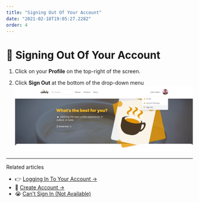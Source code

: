 ```yaml
---
title: "Signing Out Of Your Account"
date: "2021-02-18T19:05:27.2282"
order: 4
---
```


# 🚪 Signing Out Of Your Account

1. Click on your **Profile** on the top-right of the screen.

2. Click **Sign Out** at the bottom of the drop-down menu
   ![Click Sign Out](https://raw.githubusercontent.com/seajayrubynose/cafely-pictures/master/manual_images/signingout_0.jpg)

---

Related articles

- 👉 [Logging In To Your Account &rarr;](/manual/LoggingIn)
- 🤩 [Create Account &rarr;](/manual/CreateAccount)
- 😭 [Can't Sign In (Not Available)](/manual/CantSignIn)
